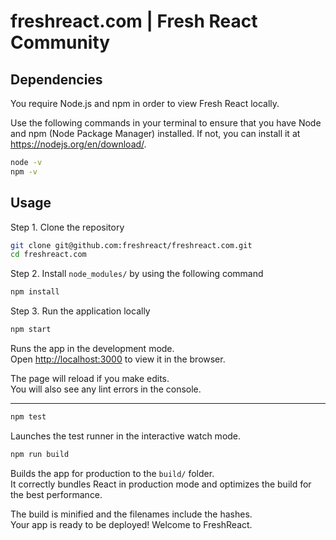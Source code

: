 # freshreact.com | Fresh React Community

## Dependencies

You require Node.js and npm in order to view Fresh React locally. 

Use the following commands in your terminal to ensure that you have Node and npm (Node Package Manager) installed. If not, you can install it at https://nodejs.org/en/download/.
```sh
node -v
npm -v
```

## Usage

Step 1. Clone the repository
```sh
git clone git@github.com:freshreact/freshreact.com.git
cd freshreact.com
```

Step 2. Install `node_modules/` by using the following command
```sh
npm install
```

Step 3. Run the application locally
```sh
npm start
```

Runs the app in the development mode.\
Open [http://localhost:3000](http://localhost:3000) to view it in the browser.

The page will reload if you make edits.\
You will also see any lint errors in the console.

---------------------

```sh
npm test
```
Launches the test runner in the interactive watch mode.

```sh
npm run build
```

Builds the app for production to the `build/` folder.\
It correctly bundles React in production mode and optimizes the build for the best performance.

The build is minified and the filenames include the hashes.\
Your app is ready to be deployed! Welcome to FreshReact.
